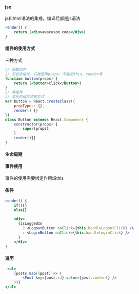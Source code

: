 #### jsx

js和html语法的集成，编译后都是js语法

```jsx
render() {
    return (<div>awaresom code</div>)
}
```

#### 组件的使用方式

三种方式

```jsx
// 函数组件
// 无状态组件，只能使用props，不能用this，render等
function button(props) {
    return (<button>click</button>)
}
// 类组件
// 早先的组件声明方式
var button = React.createClass({
    propTypes: {},
    render() {}
})
class Button extends React.Component {
    constructor(props) {
        super(props);
    }
    render(){}
}
```

#### 生命周期

#### 事件使用

事件的使用需要绑定作用域this



#### 条件

```jsx
render() {
    if(){} 
    else{}
    
    <div>
      {isLoggedIn
        ? <LogoutButton onClick={this.handleLogoutClick} />
        : <LoginButton onClick={this.handleLoginClick} />
      }
    </div>
}
```

#### 遍历

```jsx
 <ul>
    {posts.map((post) => (
        <Post key={post.id} value={post.content} />
    ))}
</ul>
```



